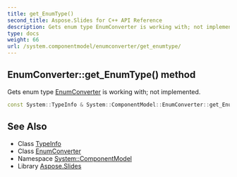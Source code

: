 ```yaml
---
title: get_EnumType()
second_title: Aspose.Slides for C++ API Reference
description: Gets enum type EnumConverter is working with; not implemented.
type: docs
weight: 66
url: /system.componentmodel/enumconverter/get_enumtype/
---
```

## EnumConverter::get_EnumType() method


Gets enum type [EnumConverter](../) is working with; not implemented.

```cpp
const System::TypeInfo & System::ComponentModel::EnumConverter::get_EnumType()
```

## See Also

* Class [TypeInfo](../../../system/typeinfo/)
* Class [EnumConverter](../)
* Namespace [System::ComponentModel](../../)
* Library [Aspose.Slides](../../../)